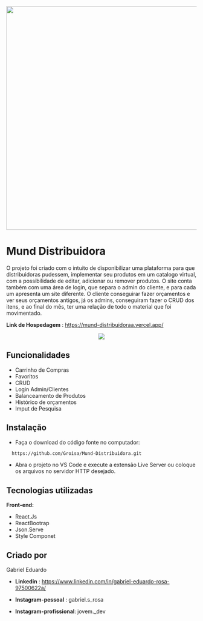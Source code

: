   <div align="center">
    <img src='https://user-images.githubusercontent.com/98929007/164355729-c966a387-fdbc-4232-80d7-d71ef0243372.png' width='590px' heigth='196px'/ >
  </div>


# Mund Distribuidora
O projeto foi criado com o intuito de disponibilizar uma plataforma para que distribuidoras pudessem, implementar seu produtos
em um catalogo virtual, com a possibilidade de editar, adicionar ou remover produtos. O site conta também com uma área de login, que separa
o admin do cliente, e para cada um apresenta um site diferente. O cliente conseguirar fazer orçamentos e ver seus orçamentos antigos, já
os admins, conseguiram fazer o CRUD dos itens, e ao final do mês, ter uma relação de todo o material que foi movimentado.

**Link de Hospedagem** : https://mund-distribuidoraa.vercel.app/
  <div align='center'> 
    <img src="https://user-images.githubusercontent.com/98929007/162553733-b09e3b7a-78b6-46e6-b6e8-5e04a02323b9.gif" />
  </div>

## Funcionalidades

- Carrinho de Compras
- Favoritos
- CRUD
- Login Admin/Clientes
- Balanceamento de Produtos 
- Histórico de orçamentos
- Imput de Pesquisa

## Instalação

- Faça o download do código fonte no computador:

```bash
  https://github.com/Groisa/Mund-Distribuidora.git
```
- Abra o projeto no VS Code e execute a extensão Live Server ou coloque os arquivos no servidor HTTP desejado.
## Tecnologias utilizadas

**Front-end:** 
- React.Js 
- ReactBootrap
- Json.Serve
- Style Componet

## Criado por
Gabriel Eduardo 

- **Linkedin** : https://www.linkedin.com/in/gabriel-eduardo-rosa-97500622a/

- **Instagram-pessoal** : gabriel.s_rosa
- **Instagram-profissional**: jovem._dev
